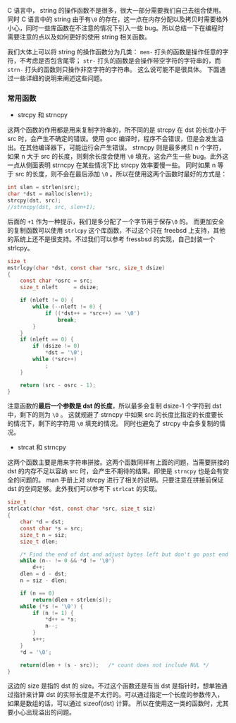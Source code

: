 C 语言中， string 的操作函数不是很多，很大一部分需要我们自己去组合使用。同时 C 语言中的 string 由于有`\0` 的存在，这一点在内存分配以及拷贝时需要格外小心，同时一些库函数在不注意的情况下引入一些 bug。所以总结一下在编程时需要注意的点以及如何更好的使用 string 相关函数。

我们大体上可以将 string 的操作函数分为几类： `mem-` 打头的函数是操作任意的字符，不考虑是否包含尾零； `str-` 打头的函数是会操作带空字符的字符串的，而 `strn-` 打头的函数则只操作非空字符的字符串。 这么说可能不是很具体。 下面通过一些详细的说明来阐述这些问题。

###  常用函数

+ strcpy 和 strncpy

这两个函数的作用都是用来复制字符串的，所不同的是 strcpy 在 dst 的长度小于 src 时，会产生不确定的错误。使用 gcc 编译时，程序不会错误，但是会发生溢出。在其他编译器下，可能运行会产生错误。 strncpy 则是最多拷贝 n 个字符，如果 n 大于 src 的长度，则剩余长度会使用 `\0` 填充，这会产生一些 bug。此外这一点从侧面表明 strncpy 在某些情况下比 strcpy 效率要慢一些。 同时如果 n 等于 src 的长度，则不会在最后添加 `\0` 。所以在使用这两个函数时最好的方式是：

```c
int slen = strlen(src);
char *dst = malloc(slen+1);
strcpy(dst, src);
//strncpy(dst, src, slen+1);
```

后面的 `+1` 作为一种提示，我们是多分配了一个字节用于保存`\0` 的。 而更加安全的复制函数可以使用 `strlcpy` 这个库函数，不过这个只在 freebsd 上支持，其他的系统上还不是很支持。不过我们可以参考 fressbsd 的实现，自己封装一个 strlcpy。

```c
size_t
mstrlcpy(char *dst, const char *src, size_t dsize)
{
    const char *osrc = src;
    size_t nleft     = dsize;

    if (nleft != 0) {
        while (--nleft != 0) {
            if ((*dst++ = *src++) == '\0')
                break;
        }
    }
    if (nleft == 0) {
        if (dsize != 0)
            *dst = '\0';
        while (*src++)
            ;
    }

    return (src - osrc - 1);
}
```

注意函数的**最后一个参数是 dst 的长度**，所以最多会复制 dsize-1 个字符到 dst 中，剩下的则为 `\0` 。 这就规避了 strncpy 中如果 src 的长度比指定的长度要长的情况下，剩下的字符用 `\0` 填充的情况。 同时也避免了 strcpy 中会多复制的情况。

+ strcat 和 strncpy 

这两个函数主要是用来字符串拼接。这两个函数同样有上面的问题，当需要拼接的 dst 的内存不足以容纳 src 时，会产生不期待的结果。即使是 `strncpy` 也是会有安全的问题的。 man 手册上对 strcpy 进行了相关的说明。只要注意在拼接前保证 dst 的空间足够。此外我们可以参考下 `strlcat` 的实现。 

```c
size_t
strlcat(char *dst, const char *src, size_t siz)
{
	char *d = dst;
	const char *s = src;
	size_t n = siz;
	size_t dlen;

	/* Find the end of dst and adjust bytes left but don't go past end */
	while (n-- != 0 && *d != '\0')
		d++;
	dlen = d - dst;
	n = siz - dlen;

	if (n == 0)
		return(dlen + strlen(s));
	while (*s != '\0') {
		if (n != 1) {
			*d++ = *s;
			n--;
		}
		s++;
	}
	*d = '\0';

	return(dlen + (s - src));	/* count does not include NUL */
}
```

这边的 size 是指的 dst 的 size。不过这个函数还是有当 dst 是指针时，想单独通过指针来计算 dst 的实际长度是不太行的。可以通过指定一个长度的参数传入，如果是数组的话，可以通过 sizeof(dst) 计算。 所以在使用这一类的函数时，尤其要小心出现溢出的问题。

